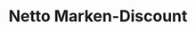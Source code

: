 ---
title: "Netto Marken-Discount"
url: /berlin/netto-marken-discount-gitschiner-strasse/
shop: Supermarkt
---